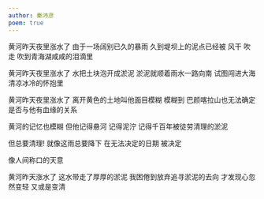```yaml
---
author: 秦沛彦
poem: true
---
```


黄河昨天夜里涨水了
由于一场阔别已久的暴雨
久到堤坝上的泥点已经被
风干
吹走
吹到青海湖咸咸的泪滴里

黄河昨天夜里涨水了
水把土块泡开成淤泥
淤泥就顺着雨水一路向南
试图闯进大海清凉冰冷的怀抱里

黄河昨天夜里涨水了
离开黄色的土地叫他面目模糊
模糊到
巴颜喀拉山也无法确定
是否与他有血缘的关系

黄河的记忆也模糊
但他记得悬河
记得泥泞
记得千百年被徒劳清理的淤泥

但总要清理!
就像这雨总要降下
在无法决定的日期
被决定

像人间称口的天意

黄河昨天涨水了
这水带走了厚厚的淤泥
我困倦到放弃追寻淤泥的去向
才发现心忽然变轻
又或是变清
